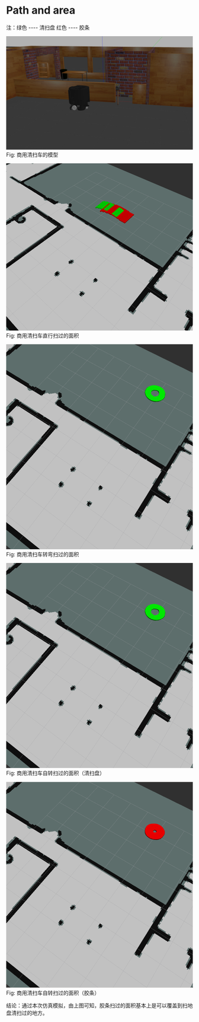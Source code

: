 # Path and area 
注：绿色 ---- 清扫盘
    红色 ---- 胶条

![image](https://github.com/FL-MAY/test/blob/master/model.png)
Fig: 商用清扫车的模型

![image](https://github.com/FL-MAY/test/blob/master/straight.png)
Fig: 商用清扫车直行扫过的面积

![image](https://github.com/FL-MAY/test/blob/master/sweeper.png)
Fig: 商用清扫车转弯扫过的面积

![image](https://github.com/FL-MAY/test/blob/master/sweeper.png)
Fig: 商用清扫车自转扫过的面积（清扫盘）

![image](https://github.com/FL-MAY/test/blob/master/vanc.png)
Fig: 商用清扫车自转扫过的面积（胶条）

结论：通过本次仿真模拟，由上图可知，胶条扫过的面积基本上是可以覆盖到扫地盘清扫过的地方。
